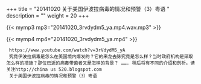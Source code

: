 +++
title = "20141020  关于美国伊波拉病毒的情况和预警（3）粤语 "
description = ""
weight = 20
+++

{{< mymp3 mp3="20141020_3rvdydm5_ya.mp4.wav.mp3" >}}

{{< mymp4 mp4="20141020_3rvdydm5_ya.mp4" >}}

     https://www.youtube.com/watch?v=3rVdydM5_yA 
     究竟伊波拉病毒是怎么在美国境内爆发的？它的来龙去脉究竟是怎么样？当时政府机构是采取怎么样的措施？那位已逝的病毒带菌者又是怎样的背景？ ……. 稍后将有不同的介绍和剖析。请关注http://china us 520.blogspot.com 
     关于美国伊波拉病毒的情况和预警（3）粤语 
